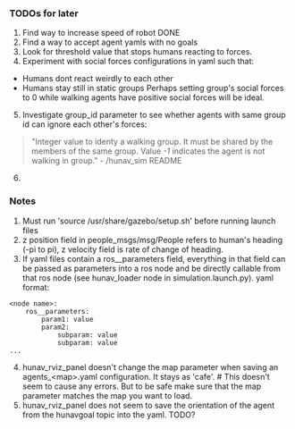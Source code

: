 ### TODOs for later
1. Find way to increase speed of robot DONE
2. Find a way to accept agent yamls with no goals
3. Look for threshold value that stops humans reacting to forces.
4. Experiment with social forces configurations in yaml such that:
- Humans dont react weirdly to each other
- Humans stay still in static groups
Perhaps setting group's social forces to 0 while walking agents have positive social forces will be ideal.
5. Investigate group_id parameter to see whether agents with same group id can ignore each other's forces:
> "Integer value to identy a walking group. It must be shared by the members of the same group. Value *-1* indicates the agent is not walking in group." - /hunav_sim README
6. 



### Notes
1. Must run 'source /usr/share/gazebo/setup.sh' before running launch files
2. z position field in people_msgs/msg/People refers to human's heading (-pi to pi), z velocity field is rate of change of heading.
3. If yaml files contain a ros__parameters field, everything in that field can be passed as parameters into a ros node and be directly callable from that ros node (see hunav_loader node in simulation.launch.py). yaml format:
```
<node name>:
    ros__parameters:
        param1: value
        param2:
            subparam: value
            subparam: value
...
```
4. hunav_rviz_panel doesn't change the map parameter when saving an agents_\<map\>.yaml configuration. It stays as 'cafe'. # This doesn't seem to cause any errors. But to be safe make sure that the map parameter matches the map you want to load.
5. hunav_rviz_panel does not seem to save the orientation of the agent from the hunavgoal topic into the yaml. TODO?